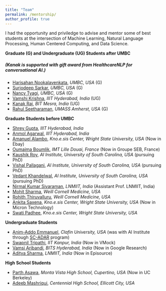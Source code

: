 ```yaml
---
title: "Team"
permalink: /mentorship/
author_profile: true
---
```

I had the opportunity and priviledge to advise and mentor some of best students at the intersection of Machine Learning, Natural Language Processing, Human Centered Computing, and Data Science.

**Graduate (G) and Undergraduate (UG) Students after UMBC** 
##### (Kanak is supported with gift award from HealthcareNLP for conversational AI.)

* [Harisahan Nookalavenkata](#), _UMBC, USA_ (G)
* [Surjodeep Sarkar](https://in.linkedin.com/in/surjodeep-sarkar), _UMBC, USA_ (G)
* [Nancy Tyagi](https://in.linkedin.com/in/nancy-tyagi), _UMBC, USA_ (G)
* [Vamshi Krishna](https://victorknox.github.io/), _IIIT Hyderabad, India_ (UG)
* [Kanak Raj](https://in.linkedin.com/in/kanak-raj-a8278i), _BIT Mesra, India_ (UG)
* [Rahul Seetharaman](https://scholar.google.com/citations?user=xg0HllcAAAAJ&hl=en), _UMASS Amherst, USA_ (G)

**Graduate Students before UMBC**

* [Shrey Gupta](https://in.linkedin.com/in/shrey-gupta-18273518a), _IIIT Hyderabad, India_ 
* [Anmol Agarwal](https://in.linkedin.com/in/anmol-agarwal-ts999), _IIIT Hyderabad, India_
* [Amanuel Alambo](https://scholar.google.com/citations?user=dR06Y2EAAAAJ&hl=en), _Kno.e.sis Center, Wright State University, USA_ (Now in Ebay)
* [Oumaima Boumlik](https://www.linkedin.com/in/oumaima-boumlik/?locale=en_US), _IMT Lille Douai, France_ (Now in Groupe SEB, France)
* [Kaushik Roy](https://www.linkedin.com/in/kaushik-roy-b8a323ab/), _AI Institute, University of South Carolina, USA_ (pursuing PhD)
* [Vishal Pallagani](https://scholar.google.com/citations?user=uUkfixUAAAAJ&hl=en), _AI Institute, University of South Carolina, USA_ (pursuing PhD)
* [Vedant Khandelwal](https://scholar.google.com/citations?user=B3o1HIIAAAAJ&hl=en), _AI Institute, University of South Carolina, USA_ (pursuing PhD)
* [Nirmal Kumar Sivaraman](https://www.lnmiit.ac.in/Employee_ProfileNew.aspx?nDeptID=eaesi), _LNMIIT, India_ (Assistant Prof. LNMIIT, India)
* [Mohit Sharma](https://directory.weill.cornell.edu/person/profile/mos4004), _Weill Cornell Medicine, USA_ 
* [Rohith Thiruvalluru](https://directory.weill.cornell.edu/person/profile/rnt4002), _Weill Cornell Medicine, USA_
* [Ankita Saxena](https://www.linkedin.com/in/ankitasaxena1/?originalSubdomain=in), _Kno.e.sis Center, Wright State University, USA_ (Now in Micron Technology)
* [Swati Padhee](http://swatipadhee.com/), _Kno.e.sis Center, Wright State University, USA_

**Undergraduate Students**

* [Anim-Addo Emmanuel](https://www.linkedin.com/in/emmanuelanimaddo/), _Clafin University, USA_ (was with AI Institute through [SC-ADAR](https://scadar.cosw.sc.edu/) program)
* [Swapnil Tripathi](https://www.linkedin.com/in/swapnil-tripathi-4997b0174/?originalSubdomain=in), _IIT Kanpur, India_ (Now in VMock)
* [Vamsi Aribandi](https://vamsi-aribandi.github.io/), _BITS Hyderabad, India_ (Now in Google Research)
* [Aditya Sharma](https://www.linkedin.com/in/aditya-sharma-0093b0162/?originalSubdomain=in), _LNMIIT, India_ (Now in Episource)

**High School Students**

* [Parth Asawa](https://www.linkedin.com/in/pgasawa/), _Monta Vista High School, Cupertino, USA_ (Now in UC Berkeley)
* [Adeeb Mashriqui](#), _Centennial High School, Ellicott City, USA_